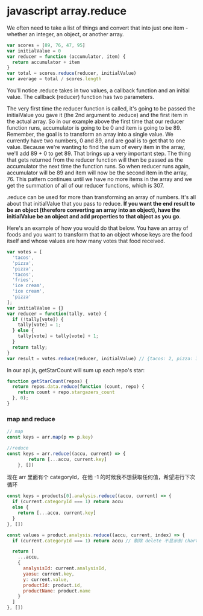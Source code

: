 # javascript array.reduce

We often need to take a list of things and convert that into just one item - whether an integer, an object, or another array.

```javascript
var scores = [89, 76, 47, 95]
var initialValue = 0
var reducer = function (accumulator, item) {
  return accumulator + item
}
var total = scores.reduce(reducer, initialValue)
var average = total / scores.length
```

You'll notice .reduce takes in two values, a callback function and an initial value. The callback (reducer) function has two parameters.

The very first time the reducer function is called, it's going to be passed the initialValue you gave it (the 2nd argument to .reduce) and the first item in the actual array. So in our example above the first time that our reducer function runs, accumulator is going to be 0 and item is going to be 89. Remember, the goal is to transform an array into a single value. We currently have two numbers, 0 and 89, and are goal is to get that to one value. Because we're wanting to find the sum of every item in the array, we'll add 89 + 0 to get 89. That brings up a very important step. The thing that gets returned from the reducer function will then be passed as the accumulator the next time the function runs. So when reducer runs again, accumulator will be 89 and item will now be the second item in the array, 76. This pattern continues until we have no more items in the array and we get the summation of all of our reducer functions, which is 307.

.reduce can be used for more than transforming an array of numbers. It's all about that initialValue that you pass to reduce. **If you want the end result to be an object (therefore converting an array into an object), have the initialValue be an object and add properties to that object as you go**.

Here's an example of how you would do that below. You have an array of foods and you want to transform that to an object whose keys are the food itself and whose values are how many votes that food received.

```javascript
var votes = [
  'tacos',
  'pizza',
  'pizza',
  'tacos',
  'fries',
  'ice cream',
  'ice cream',
  'pizza'
];
var initialValue = {}
var reducer = function(tally, vote) {
  if (!tally[vote]) {
    tally[vote] = 1;
  } else {
    tally[vote] = tally[vote] + 1;
  }
  return tally;
}
var result = votes.reduce(reducer, initialValue) // {tacos: 2, pizza: 3, fries: 1, ice cream: 2}
```

In our api.js, getStarCount will sum up each repo's star:

```jsx
function getStarCount(repos) {
  return repos.data.reduce(function (count, repo) {
    return count + repo.stargazers_count
  }, 0);
}
```

### map and reduce

```javascript
// map
const keys = arr.map(p => p.key)

//reduce
const keys = arr.reduce((accu, current) => {
        return [...accu, current.key]
    }, [])
```

现在 arr 里面有个 categoryId，在他 -1 的时候我不想获取任何值，希望进行下次循环

```javascript
const keys = products[0].analysis.reduce((accu, current) => {
  if (current.categoryId === 1) return accu
  else {
    return [...accu, current.key]
  }
}, [])

const values = product.analysis.reduce((accu, current, index) => {
  if (current.categoryId === 1) return accu // 剔除 delete 不显示到 chart

  return [
    ...accu,
    {
      analysisId: current.analysisId,
      yaosu: current.key,
      y: current.value,
      productId: product.id,
      productName: product.name
    }
  ]
}, [])
```

